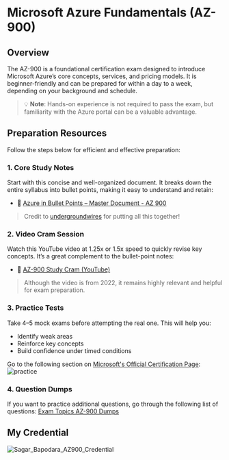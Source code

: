 # Microsoft Azure Fundamentals (AZ-900)

## Overview
The AZ-900 is a foundational certification exam designed to introduce Microsoft Azure’s core concepts, services, and pricing models. It is beginner-friendly and can be prepared for within a day to a week, depending on your background and schedule.

> 💡 **Note**: Hands-on experience is not required to pass the exam, but familiarity with the Azure portal can be a valuable advantage.

## Preparation Resources

Follow the steps below for efficient and effective preparation:

### 1. Core Study Notes  
Start with this concise and well-organized document. It breaks down the entire syllabus into bullet points, making it easy to understand and retain:  
- 📄 [Azure in Bullet Points – Master Document - AZ 900](https://github.com/undergroundwires/Azure-in-bullet-points/tree/master/AZ-900%20Microsoft%20Azure%20Fundamentals)
> Credit to [undergroundwires](https://github.com/undergroundwires) for putting all this together! 

### 2. Video Cram Session  
Watch this YouTube video at 1.25x or 1.5x speed to quickly revise key concepts. It’s a great complement to the bullet-point notes:  
- 🎥 [AZ-900 Study Cram (YouTube)](https://www.youtube.com/watch?v=tQp1YkB2Tgs)

> Although the video is from 2022, it remains highly relevant and helpful for exam preparation.

### 3. Practice Tests  
Take 4–5 mock exams before attempting the real one. This will help you:
- Identify weak areas  
- Reinforce key concepts  
- Build confidence under timed conditions
  
Go to the following section on [Microsoft's Official Certification Page](https://learn.microsoft.com/en-us/credentials/certifications/azure-fundamentals/?practice-assessment-type=certification#certification-practice-for-the-exam): 
![practice](https://github.com/user-attachments/assets/f4b65696-df7f-44f5-bfc0-17c9d0e958e6)

### 4. Question Dumps

If you want to practice additional questions, go through the following list of questions: [Exam Topics AZ-900 Dumps](https://www.examtopics.com/exams/microsoft/az-900/view/)


## My Credential 

![Sagar_Bapodara_AZ900_Credential](https://github.com/user-attachments/assets/102b6958-9a76-4522-8937-8772e84fe722)


